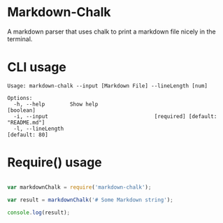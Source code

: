 # Markdown-Chalk

A markdown parser that uses chalk to print a markdown file nicely in the terminal.

# CLI usage

```
Usage: markdown-chalk --input [Markdown File] --lineLength [num]

Options:
  -h, --help        Show help                                          [boolean]
  -i, --input                                  [required] [default: "README.md"]
  -l, --lineLength                                                 [default: 80]
```

# Require() usage

```javascript

var markdownChalk = require('markdown-chalk');

var result = markdownChalk('# Some Markdown string');

console.log(result);

```
